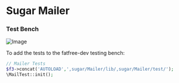 # Sugar Mailer


### Test Bench

![Image](https://ikkez.de/linked/sugar_mailer.png)

To add the tests to the fatfree-dev testing bench:

```php
// Mailer Tests
$f3->concat('AUTOLOAD',',sugar/Mailer/lib/,sugar/Mailer/test/');
\MailTest::init();
```
